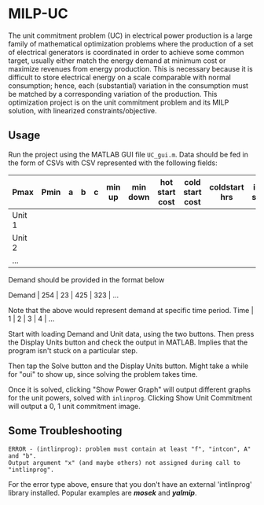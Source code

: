 # MILP-UC
The unit commitment problem (UC) in electrical power production is a large family of mathematical optimization problems where the production of a set of electrical generators is coordinated in order to achieve some common target, usually either match the energy demand at minimum cost or maximize revenues from energy production. This is necessary because it is difficult to store electrical energy on a scale comparable with normal consumption; hence, each (substantial) variation in the consumption must be matched by a corresponding variation of the production.
This optimization project is on the unit commitment problem and its MILP solution, with linearized constraints/objective.


## Usage

Run the project using the MATLAB GUI file `UC_gui.m`. Data should be fed in the form of CSVs with CSV represented with the following fields:

Pmax | Pmin | a | b | c | min up | min down | hot start cost | cold start cost | coldstart hrs | init stat
 --- | --- | --- | --- | --- | --- | --- | --- | --- | --- | --- 
Unit 1 | | | | | | | | | | 
Unit 2 | | | | | | | | | | 
... | | | | | | | | | | 

Demand should be provided in the format below

Demand | 254 | 23 | 425 | 323 | ...

Note that the above would represent demand at specific time period.
Time | 1 | 2 | 3 | 4 | ... 


Start with loading Demand and Unit data, using the two buttons. Then press the Display Units button and check the output in MATLAB. Implies that the program isn't stuck on a particular step.

Then tap the Solve button and the Display Units button. Might take a while for "oui" to show up, since solving the problem takes time.

Once it is solved, clicking "Show Power Graph" will output different graphs for the unit powers, solved with `inlinprog`. Clicking Show Unit Commitment will output a 0, 1 unit commitment image.



## Some Troubleshooting
```
ERROR - (intlinprog): problem must contain at least "f", "intcon", A" and "b".
Output argument "x" (and maybe others) not assigned during call to "intlinprog".
```
For the error type above, ensure that you don't have an external 'intlinprog' library installed. Popular examples are ***mosek*** and ***yalmip***.


